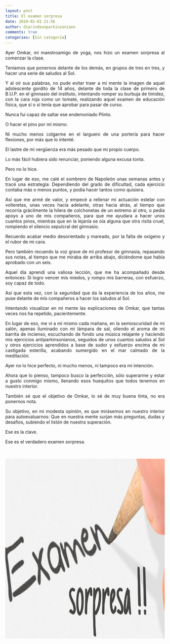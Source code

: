 ```yaml
---
layout: post
title: El examen sorpresa
date: 2019-02-01 21:56
author: diariodeunparkinsoniano
comments: true
categories: [Sin categoría]
---
```

<p style="text-align:justify;">Ayer Omkar, mi maestroamigo de yoga, nos hizo un examen sorpresa al comenzar la clase.</p>
<p style="text-align:justify;">Teníamos que ponernos delante de los demás, en grupos de tres en tres, y hacer una serie de saludos al Sol.</p>
<p style="text-align:justify;">Y al oír sus palabras, no pude evitar traer a mi mente la imagen de aquel adolescente gordito de 14 años, delante de toda la clase de primero de B.U.P. en el gimnasio del instituto, intentando romper su burbuja de timidez, con la cara roja como un tomate, realizando aquel examen de educación física, que sí o sí tenía que aprobar para pasar de curso.</p>
<p style="text-align:justify;">Nunca fui capaz de saltar ese endemoniado Plinto.</p>
<p style="text-align:justify;">O hacer el pino por mí mismo.</p>
<p style="text-align:justify;">Ni mucho menos colgarme en el larguero de una portería para hacer flexiones, por más que lo intenté.</p>
<p style="text-align:justify;">El lastre de mi vergüenza era más pesado que mi propio cuerpo.</p>
<p style="text-align:justify;">Lo más fácil hubiera sido renunciar, poniendo alguna excusa tonta.</p>
<p style="text-align:justify;">Pero no lo hice.</p>
<p style="text-align:justify;">En lugar de eso, me calé el sombrero de Napoleón unas semanas antes y tracé una estrategia: Dependiendo del grado de dificultad, cada ejercicio contaba más o menos puntos, y podía hacer tantos como quisiera.</p>
<p style="text-align:justify;">Así que me armé de valor, y empecé a rellenar mi actuación estelar con volteretas, unas veces hacia adelante, otras hacia atrás, al tiempo que recorría grácilmente la hilera de colchonetas de un extremo al otro, o pedía apoyo a uno de mis compañeros, para que me ayudara a hacer unos cuantos pinos, mientras que en la lejanía se oía alguna que otra risita cruel, rompiendo el silencio sepulcral del gimnasio.</p>
<p style="text-align:justify;">Recuerdo acabar medio desorientado y mareado, por la falta de oxígeno y el rubor de mi cara.</p>
<p style="text-align:justify;">Pero también recuerdo la voz grave de mi profesor de gimnasia, repasando sus notas, al tiempo que me miraba de arriba abajo, diciéndome que había aprobado con un seis.</p>
<p style="text-align:justify;">Aquel día aprendí una valiosa lección, que me ha acompañado desde entonces: Si logro vencer mis miedos, y rompo mis barreras, con esfuerzo, soy capaz de todo.</p>
<p style="text-align:justify;">Así que esta vez, con la seguridad que da la experiencia de los años, me puse delante de mis compañeros a hacer los saludos al Sol.</p>
<p style="text-align:justify;">Intentando visualizar en mi mente las explicaciones de Omkar, que tantas veces nos ha repetido, pacientemente.</p>
<p style="text-align:justify;">En lugar de eso, me vi a mí mismo cada mañana, en la semioscuridad de mi salón, apenas iluminado con mi lámpara de sal, oliendo el aroma de mi barrita de incienso, escuchando de fondo una música relajante y haciendo mis ejercicios antiparkinsonianos, seguidos de unos cuantos saludos al Sol y otros ejercicios aprendidos a base de sudor y esfuerzo encima de mi castigada esterilla, acabando sumergido en el mar calmado de la meditación.</p>
<p style="text-align:justify;">Ayer no lo hice perfecto, ni mucho menos, ni tampoco era mi intención.</p>
<p style="text-align:justify;">Ahora que lo pienso, tampoco busco la perfección, sólo superarme y estar a gusto conmigo mismo, llenando esos huequitos que todos tenemos en nuestro interior.</p>
<p style="text-align:justify;">También sé que el objetivo de Omkar, lo sé de muy buena tinta, no era ponernos nota.</p>
<p style="text-align:justify;">Su objetivo, en mi modesta opinión, es que mirásemos en nuestro interior para autoevaluarnos: Que en nuestra mente surjan más preguntas, dudas y desafíos, subiendo el listón de nuestra superación.</p>
<p style="text-align:justify;">Ese es la clave.</p>
<p style="text-align:justify;">Ese es el verdadero examen sorpresa.</p>
&nbsp;
<p style="text-align:justify;"><img class="img-fluid"  clasXs="alignnone size-full wp-image-791" src="/assets/images/2019/02/examen_sorpresa.jpg" alt="examen_sorpresa" width="1000" height="567" /></p>
